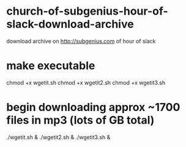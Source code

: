 # church-of-subgenius-hour-of-slack-download-archive
download archive on http://subgenius.com of hour of slack

# make executable
chmod +x wgetit.sh 
chmod +x wgetit2.sh
chmod +x wgetit3.sh

# begin downloading approx ~1700 files in mp3 (lots of GB total)
./wgetit.sh & ./wgetit2.sh & ./wgetit3.sh &
